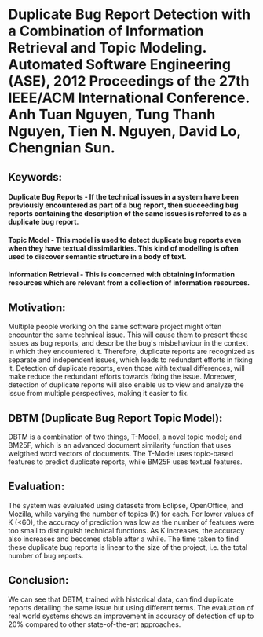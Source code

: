 # Duplicate Bug Report Detection with a Combination of Information Retrieval and Topic Modeling. Automated Software Engineering (ASE), 2012 Proceedings of the 27th IEEE/ACM International Conference. Anh Tuan Nguyen, Tung Thanh Nguyen, Tien N. Nguyen, David Lo, Chengnian Sun.

## Keywords:
#### Duplicate Bug Reports - If the technical issues in a system have been previously encountered as part of a bug report, then succeeding bug reports containing the description of the same issues is referred to as a duplicate bug report.

#### Topic Model - This model is used to detect duplicate bug reports even when they have textual dissimilarities. This kind of modelling is often used to discover semantic structure in a body of text.

#### Information Retrieval - This is concerned with obtaining information resources which are relevant from a collection of information resources.

## Motivation: 
Multiple people working on the same software project might often encounter the same technical issue. This will cause them to present these issues as bug reports, and describe the bug's misbehaviour in the context in which they encountered it. Therefore, duplicate reports are recognized as separate and independent issues, which leads to redundant efforts in fixing it. Detection of duplicate reports, even those with textual differences, will make reduce the redundant efforts towards fixing the issue. Moreover, detection of duplicate reports will also enable us to view and analyze the issue from multiple perspectives, making it easier to fix.

## DBTM (Duplicate Bug Report Topic Model): 
DBTM is a combination of two things, T-Model, a novel topic model; and BM25F, which is an advanced document similarity function that uses weigthed word vectors of documents. The T-Model uses topic-based features to predict duplicate reports, while BM25F uses textual features.

## Evaluation:
The system was evaluated using datasets from Eclipse, OpenOffice, and Mozilla, while varying the number of topics (K) for each. For lower values of K (<60), the accuracy of prediction was low as the number of features were too small to distinguish technical functions. As K increases, the accuracy also increases and becomes stable after a while. The time taken to find these duplicate bug reports is linear to the size of the project, i.e. the total number of bug reports.

## Conclusion:
We can see that DBTM, trained with historical data, can find duplicate reports detailing the same issue but using different terms. The evaluation of real world systems shows an improvement in accuracy of detection of up to 20% compared to other state-of-the-art approaches.
